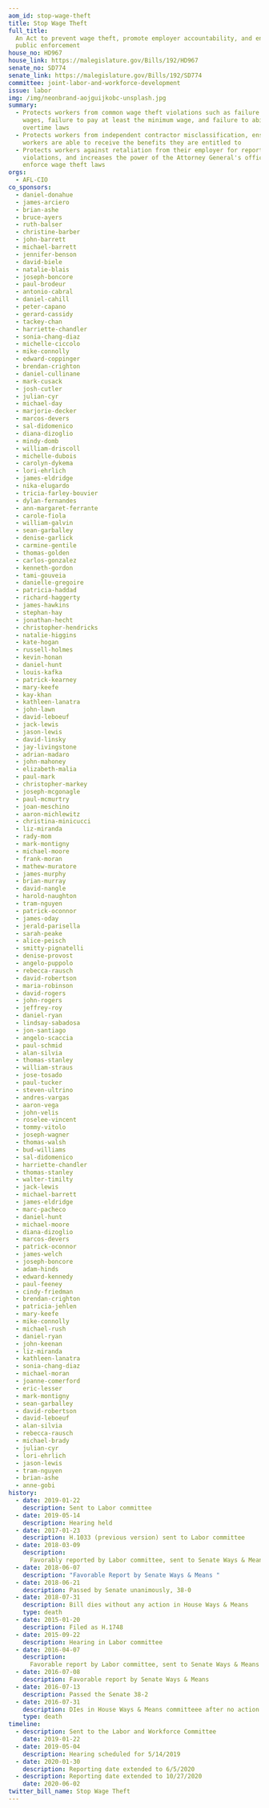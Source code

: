 ```yaml
---
aom_id: stop-wage-theft
title: Stop Wage Theft
full_title:
  An Act to prevent wage theft, promote employer accountability, and enhance
  public enforcement
house_no: HD967
house_link: https://malegislature.gov/Bills/192/HD967
senate_no: SD774
senate_link: https://malegislature.gov/Bills/192/SD774
committee: joint-labor-and-workforce-development
issue: labor
img: /img/neonbrand-aojguijkobc-unsplash.jpg
summary:
  - Protects workers from common wage theft violations such as failure to pay
    wages, failure to pay at least the minimum wage, and failure to abide by
    overtime laws
  - Protects workers from independent contractor misclassification, ensuring
    workers are able to receive the benefits they are entitled to
  - Protects workers against retaliation from their employer for reporting
    violations, and increases the power of the Attorney General's office to
    enforce wage theft laws
orgs:
  - AFL-CIO
co_sponsors:
  - daniel-donahue
  - james-arciero
  - brian-ashe
  - bruce-ayers
  - ruth-balser
  - christine-barber
  - john-barrett
  - michael-barrett
  - jennifer-benson
  - david-biele
  - natalie-blais
  - joseph-boncore
  - paul-brodeur
  - antonio-cabral
  - daniel-cahill
  - peter-capano
  - gerard-cassidy
  - tackey-chan
  - harriette-chandler
  - sonia-chang-diaz
  - michelle-ciccolo
  - mike-connolly
  - edward-coppinger
  - brendan-crighton
  - daniel-cullinane
  - mark-cusack
  - josh-cutler
  - julian-cyr
  - michael-day
  - marjorie-decker
  - marcos-devers
  - sal-didomenico
  - diana-dizoglio
  - mindy-domb
  - william-driscoll
  - michelle-dubois
  - carolyn-dykema
  - lori-ehrlich
  - james-eldridge
  - nika-elugardo
  - tricia-farley-bouvier
  - dylan-fernandes
  - ann-margaret-ferrante
  - carole-fiola
  - william-galvin
  - sean-garballey
  - denise-garlick
  - carmine-gentile
  - thomas-golden
  - carlos-gonzalez
  - kenneth-gordon
  - tami-gouveia
  - danielle-gregoire
  - patricia-haddad
  - richard-haggerty
  - james-hawkins
  - stephan-hay
  - jonathan-hecht
  - christopher-hendricks
  - natalie-higgins
  - kate-hogan
  - russell-holmes
  - kevin-honan
  - daniel-hunt
  - louis-kafka
  - patrick-kearney
  - mary-keefe
  - kay-khan
  - kathleen-lanatra
  - john-lawn
  - david-leboeuf
  - jack-lewis
  - jason-lewis
  - david-linsky
  - jay-livingstone
  - adrian-madaro
  - john-mahoney
  - elizabeth-malia
  - paul-mark
  - christopher-markey
  - joseph-mcgonagle
  - paul-mcmurtry
  - joan-meschino
  - aaron-michlewitz
  - christina-minicucci
  - liz-miranda
  - rady-mom
  - mark-montigny
  - michael-moore
  - frank-moran
  - mathew-muratore
  - james-murphy
  - brian-murray
  - david-nangle
  - harold-naughton
  - tram-nguyen
  - patrick-oconnor
  - james-oday
  - jerald-parisella
  - sarah-peake
  - alice-peisch
  - smitty-pignatelli
  - denise-provost
  - angelo-puppolo
  - rebecca-rausch
  - david-robertson
  - maria-robinson
  - david-rogers
  - john-rogers
  - jeffrey-roy
  - daniel-ryan
  - lindsay-sabadosa
  - jon-santiago
  - angelo-scaccia
  - paul-schmid
  - alan-silvia
  - thomas-stanley
  - william-straus
  - jose-tosado
  - paul-tucker
  - steven-ultrino
  - andres-vargas
  - aaron-vega
  - john-velis
  - roselee-vincent
  - tommy-vitolo
  - joseph-wagner
  - thomas-walsh
  - bud-williams
  - sal-didomenico
  - harriette-chandler
  - thomas-stanley
  - walter-timilty
  - jack-lewis
  - michael-barrett
  - james-eldridge
  - marc-pacheco
  - daniel-hunt
  - michael-moore
  - diana-dizoglio
  - marcos-devers
  - patrick-oconnor
  - james-welch
  - joseph-boncore
  - adam-hinds
  - edward-kennedy
  - paul-feeney
  - cindy-friedman
  - brendan-crighton
  - patricia-jehlen
  - mary-keefe
  - mike-connolly
  - michael-rush
  - daniel-ryan
  - john-keenan
  - liz-miranda
  - kathleen-lanatra
  - sonia-chang-diaz
  - michael-moran
  - joanne-comerford
  - eric-lesser
  - mark-montigny
  - sean-garballey
  - david-robertson
  - david-leboeuf
  - alan-silvia
  - rebecca-rausch
  - michael-brady
  - julian-cyr
  - lori-ehrlich
  - jason-lewis
  - tram-nguyen
  - brian-ashe
  - anne-gobi
history:
  - date: 2019-01-22
    description: Sent to Labor committee
  - date: 2019-05-14
    description: Hearing held
  - date: 2017-01-23
    description: H.1033 (previous version) sent to Labor committee
  - date: 2018-03-09
    description:
      Favorably reported by Labor committee, sent to Senate Ways & Means
  - date: 2018-06-07
    description: "Favorable Report by Senate Ways & Means "
  - date: 2018-06-21
    description: Passed by Senate unanimously, 38-0
  - date: 2018-07-31
    description: Bill dies without any action in House Ways & Means
    type: death
  - date: 2015-01-20
    description: Filed as H.1748
  - date: 2015-09-22
    description: Hearing in Labor committee
  - date: 2016-04-07
    description:
      Favorable report by Labor committee, sent to Senate Ways & Means
  - date: 2016-07-08
    description: Favorable report by Senate Ways & Means
  - date: 2016-07-13
    description: Passed the Senate 38-2
  - date: 2016-07-31
    description: DIes in House Ways & Means committeee after no action
    type: death
timeline:
  - description: Sent to the Labor and Workforce Committee
    date: 2019-01-22
  - date: 2019-05-04
    description: Hearing scheduled for 5/14/2019
  - date: 2020-01-30
    description: Reporting date extended to 6/5/2020
  - description: Reporting date extended to 10/27/2020
    date: 2020-06-02
twitter_bill_name: Stop Wage Theft
---
```

